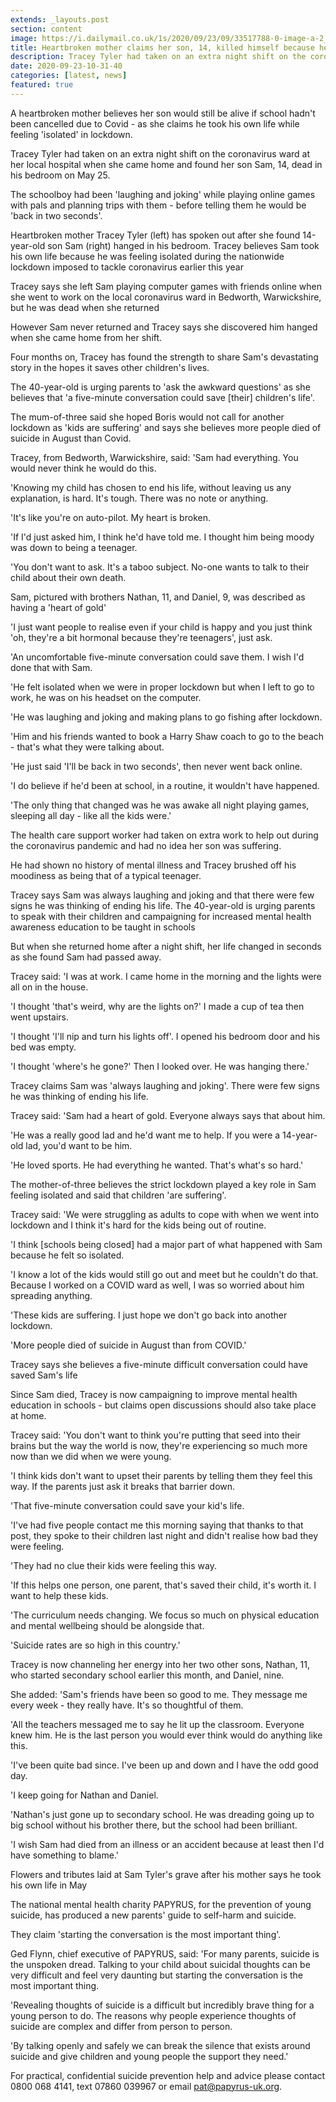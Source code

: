 ```yaml
---
extends: _layouts.post
section: content
image: https://i.dailymail.co.uk/1s/2020/09/23/09/33517788-0-image-a-2_1600851115579.jpg 
title: Heartbroken mother claims her son, 14, killed himself because he felt isolated during lockdown 
description: Tracey Tyler had taken on an extra night shift on the coronavirus ward at a Warwickshire hospital when she came home and found her son dead. She left him hours earlier laughing with friends 
date: 2020-09-23-10-31-40 
categories: [latest, news] 
featured: true 
--- 
```

A heartbroken mother believes her son would still be alive if school hadn't been cancelled due to Covid - as she claims he took his own life while feeling 'isolated' in lockdown.

Tracey Tyler had taken on an extra night shift on the coronavirus ward at her local hospital when she came home and found her son Sam, 14, dead in his bedroom on May 25.

The schoolboy had been 'laughing and joking' while playing online games with pals and planning trips with them - before telling them he would be 'back in two seconds'. 

Heartbroken mother Tracey Tyler (left) has spoken out after she found 14-year-old son Sam (right) hanged in his bedroom. Tracey believes Sam took his own life because he was feeling isolated during the nationwide lockdown imposed to tackle coronavirus earlier this year

Tracey says she left Sam playing computer games with friends online when she went to work on the local coronavirus ward in Bedworth, Warwickshire, but he was dead when she returned

However Sam never returned and Tracey says she discovered him hanged when she came home from her shift.

Four months on, Tracey has found the strength to share Sam's devastating story in the hopes it saves other children's lives.

The 40-year-old is urging parents to 'ask the awkward questions' as she believes that 'a five-minute conversation could save [their] children's life'.

The mum-of-three said she hoped Boris would not call for another lockdown as 'kids are suffering' and says she believes more people died of suicide in August than Covid.

Tracey, from Bedworth, Warwickshire, said: 'Sam had everything. You would never think he would do this.

'Knowing my child has chosen to end his life, without leaving us any explanation, is hard. It's tough. There was no note or anything.

'It's like you're on auto-pilot. My heart is broken.

'If I'd just asked him, I think he'd have told me. I thought him being moody was down to being a teenager.

'You don't want to ask. It's a taboo subject. No-one wants to talk to their child about their own death.

Sam, pictured with brothers Nathan, 11, and Daniel, 9, was described as having a 'heart of gold' 

'I just want people to realise even if your child is happy and you just think 'oh, they're a bit hormonal because they're teenagers', just ask.

'An uncomfortable five-minute conversation could save them. I wish I'd done that with Sam.

'He felt isolated when we were in proper lockdown but when I left to go to work, he was on his headset on the computer.

'He was laughing and joking and making plans to go fishing after lockdown.

'Him and his friends wanted to book a Harry Shaw coach to go to the beach - that's what they were talking about.

'He just said 'I'll be back in two seconds', then never went back online.

'I do believe if he'd been at school, in a routine, it wouldn't have happened.

'The only thing that changed was he was awake all night playing games, sleeping all day - like all the kids were.'

The health care support worker had taken on extra work to help out during the coronavirus pandemic and had no idea her son was suffering.

He had shown no history of mental illness and Tracey brushed off his moodiness as being that of a typical teenager.

Tracey says Sam was always laughing and joking and that there were few signs he was thinking of ending his life. The 40-year-old is urging parents to speak with their children and campaigning for increased mental health awareness education to be taught in schools

But when she returned home after a night shift, her life changed in seconds as she found Sam had passed away.

Tracey said: 'I was at work. I came home in the morning and the lights were all on in the house.

'I thought 'that's weird, why are the lights on?' I made a cup of tea then went upstairs.

'I thought 'I'll nip and turn his lights off'. I opened his bedroom door and his bed was empty.

'I thought 'where's he gone?' Then I looked over. He was hanging there.' 

Tracey claims Sam was 'always laughing and joking'. There were few signs he was thinking of ending his life.

Tracey said: 'Sam had a heart of gold. Everyone always says that about him.

'He was a really good lad and he'd want me to help. If you were a 14-year-old lad, you'd want to be him.

'He loved sports. He had everything he wanted. That's what's so hard.'

The mother-of-three believes the strict lockdown played a key role in Sam feeling isolated and said that children 'are suffering'.

Tracey said: 'We were struggling as adults to cope with when we went into lockdown and I think it's hard for the kids being out of routine.

'I think [schools being closed] had a major part of what happened with Sam because he felt so isolated.

'I know a lot of the kids would still go out and meet but he couldn't do that. Because I worked on a COVID ward as well, I was so worried about him spreading anything.

'These kids are suffering. I just hope we don't go back into another lockdown.

'More people died of suicide in August than from COVID.'

Tracey says she believes a five-minute difficult conversation could have saved Sam's life

Since Sam died, Tracey is now campaigning to improve mental health education in schools - but claims open discussions should also take place at home.

Tracey said: 'You don't want to think you're putting that seed into their brains but the way the world is now, they're experiencing so much more now than we did when we were young.

'I think kids don't want to upset their parents by telling them they feel this way. If the parents just ask it breaks that barrier down.

'That five-minute conversation could save your kid's life.

'I've had five people contact me this morning saying that thanks to that post, they spoke to their children last night and didn't realise how bad they were feeling.

'They had no clue their kids were feeling this way.

'If this helps one person, one parent, that's saved their child, it's worth it. I want to help these kids.

'The curriculum needs changing. We focus so much on physical education and mental wellbeing should be alongside that.

'Suicide rates are so high in this country.' 

Tracey is now channeling her energy into her two other sons, Nathan, 11, who started secondary school earlier this month, and Daniel, nine.

She added: 'Sam's friends have been so good to me. They message me every week - they really have. It's so thoughtful of them.

'All the teachers messaged me to say he lit up the classroom. Everyone knew him. He is the last person you would ever think would do anything like this.

'I've been quite bad since. I've been up and down and I have the odd good day.

'I keep going for Nathan and Daniel.

'Nathan's just gone up to secondary school. He was dreading going up to big school without his brother there, but the school had been brilliant.

'I wish Sam had died from an illness or an accident because at least then I'd have something to blame.'

Flowers and tributes laid at Sam Tyler's grave after his mother says he took his own life in May

The national mental health charity PAPYRUS, for the prevention of young suicide, has produced a new parents' guide to self-harm and suicide.

They claim 'starting the conversation is the most important thing'.

Ged Flynn, chief executive of PAPYRUS, said: 'For many parents, suicide is the unspoken dread. Talking to your child about suicidal thoughts can be very difficult and feel very daunting but starting the conversation is the most important thing.

'Revealing thoughts of suicide is a difficult but incredibly brave thing for a young person to do. The reasons why people experience thoughts of suicide are complex and differ from person to person.

'By talking openly and safely we can break the silence that exists around suicide and give children and young people the support they need.'

For practical, confidential suicide prevention help and advice please contact 0800 068 4141, text 07860 039967 or email pat@papyrus-uk.org.

